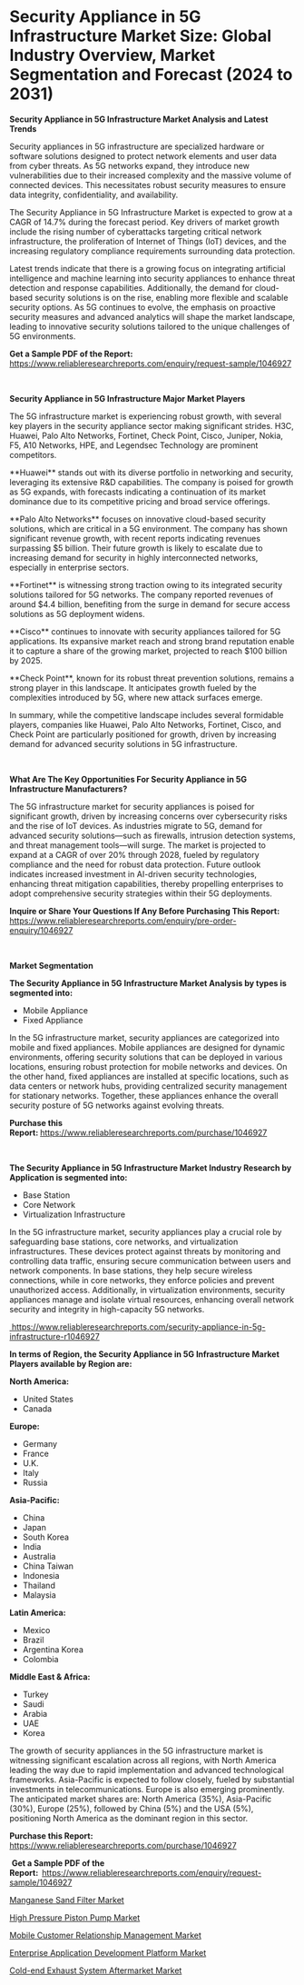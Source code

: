 <p><h1>Security Appliance in 5G Infrastructure Market Size: Global Industry Overview, Market Segmentation and Forecast (2024 to 2031)</h1></p><p><strong>Security Appliance in 5G Infrastructure Market Analysis and Latest Trends</strong></p>
<p><p>Security appliances in 5G infrastructure are specialized hardware or software solutions designed to protect network elements and user data from cyber threats. As 5G networks expand, they introduce new vulnerabilities due to their increased complexity and the massive volume of connected devices. This necessitates robust security measures to ensure data integrity, confidentiality, and availability.</p><p>The Security Appliance in 5G Infrastructure Market is expected to grow at a CAGR of 14.7% during the forecast period. Key drivers of market growth include the rising number of cyberattacks targeting critical network infrastructure, the proliferation of Internet of Things (IoT) devices, and the increasing regulatory compliance requirements surrounding data protection. </p><p>Latest trends indicate that there is a growing focus on integrating artificial intelligence and machine learning into security appliances to enhance threat detection and response capabilities. Additionally, the demand for cloud-based security solutions is on the rise, enabling more flexible and scalable security options. As 5G continues to evolve, the emphasis on proactive security measures and advanced analytics will shape the market landscape, leading to innovative security solutions tailored to the unique challenges of 5G environments.</p></p>
<p><strong>Get a Sample PDF of the Report:&nbsp;</strong> <a href="https://www.reliableresearchreports.com/enquiry/request-sample/1046927?utm_campaign=36&utm_medium=2&utm_source=Github&utm_content=ia&utm_term=06122024&utm_id=security-appliance-in-5g-infrastructure">https://www.reliableresearchreports.com/enquiry/request-sample/1046927</a></p>
<p>&nbsp;</p>
<p><strong>Security Appliance in 5G Infrastructure Major Market Players</strong></p>
<p><p>The 5G infrastructure market is experiencing robust growth, with several key players in the security appliance sector making significant strides. H3C, Huawei, Palo Alto Networks, Fortinet, Check Point, Cisco, Juniper, Nokia, F5, A10 Networks, HPE, and Legendsec Technology are prominent competitors.</p><p>**Huawei** stands out with its diverse portfolio in networking and security, leveraging its extensive R&D capabilities. The company is poised for growth as 5G expands, with forecasts indicating a continuation of its market dominance due to its competitive pricing and broad service offerings.</p><p>**Palo Alto Networks** focuses on innovative cloud-based security solutions, which are critical in a 5G environment. The company has shown significant revenue growth, with recent reports indicating revenues surpassing $5 billion. Their future growth is likely to escalate due to increasing demand for security in highly interconnected networks, especially in enterprise sectors.</p><p>**Fortinet** is witnessing strong traction owing to its integrated security solutions tailored for 5G networks. The company reported revenues of around $4.4 billion, benefiting from the surge in demand for secure access solutions as 5G deployment widens.</p><p>**Cisco** continues to innovate with security appliances tailored for 5G applications. Its expansive market reach and strong brand reputation enable it to capture a share of the growing market, projected to reach $100 billion by 2025.</p><p>**Check Point**, known for its robust threat prevention solutions, remains a strong player in this landscape. It anticipates growth fueled by the complexities introduced by 5G, where new attack surfaces emerge.</p><p>In summary, while the competitive landscape includes several formidable players, companies like Huawei, Palo Alto Networks, Fortinet, Cisco, and Check Point are particularly positioned for growth, driven by increasing demand for advanced security solutions in 5G infrastructure.</p></p>
<p>&nbsp;</p>
<p><strong>What Are The Key Opportunities For Security Appliance in 5G Infrastructure Manufacturers?</strong></p>
<p><p>The 5G infrastructure market for security appliances is poised for significant growth, driven by increasing concerns over cybersecurity risks and the rise of IoT devices. As industries migrate to 5G, demand for advanced security solutions—such as firewalls, intrusion detection systems, and threat management tools—will surge. The market is projected to expand at a CAGR of over 20% through 2028, fueled by regulatory compliance and the need for robust data protection. Future outlook indicates increased investment in AI-driven security technologies, enhancing threat mitigation capabilities, thereby propelling enterprises to adopt comprehensive security strategies within their 5G deployments.</p></p>
<p><strong>Inquire or Share Your Questions If Any Before Purchasing This Report:</strong> <a href="https://www.reliableresearchreports.com/enquiry/pre-order-enquiry/1046927?utm_campaign=36&utm_medium=2&utm_source=Github&utm_content=ia&utm_term=06122024&utm_id=security-appliance-in-5g-infrastructure">https://www.reliableresearchreports.com/enquiry/pre-order-enquiry/1046927</a></p>
<p>&nbsp;</p>
<p><strong>Market Segmentation</strong></p>
<p><strong>The Security Appliance in 5G Infrastructure Market Analysis by types is segmented into:</strong></p>
<p><ul><li>Mobile Appliance</li><li>Fixed Appliance</li></ul></p>
<p><p>In the 5G infrastructure market, security appliances are categorized into mobile and fixed appliances. Mobile appliances are designed for dynamic environments, offering security solutions that can be deployed in various locations, ensuring robust protection for mobile networks and devices. On the other hand, fixed appliances are installed at specific locations, such as data centers or network hubs, providing centralized security management for stationary networks. Together, these appliances enhance the overall security posture of 5G networks against evolving threats.</p></p>
<p><strong>Purchase this Report:&nbsp;</strong><a href="https://www.reliableresearchreports.com/purchase/1046927?utm_campaign=36&utm_medium=2&utm_source=Github&utm_content=ia&utm_term=06122024&utm_id=security-appliance-in-5g-infrastructure">https://www.reliableresearchreports.com/purchase/1046927</a></p>
<p>&nbsp;</p>
<p><strong>The Security Appliance in 5G Infrastructure Market Industry Research by Application is segmented into:</strong></p>
<p><ul><li>Base Station</li><li>Core Network</li><li>Virtualization Infrastructure</li></ul></p>
<p><p>In the 5G infrastructure market, security appliances play a crucial role by safeguarding base stations, core networks, and virtualization infrastructures. These devices protect against threats by monitoring and controlling data traffic, ensuring secure communication between users and network components. In base stations, they help secure wireless connections, while in core networks, they enforce policies and prevent unauthorized access. Additionally, in virtualization environments, security appliances manage and isolate virtual resources, enhancing overall network security and integrity in high-capacity 5G networks.</p></p>
<p><a href="https://www.reliableresearchreports.com/security-appliance-in-5g-infrastructure-r1046927?utm_campaign=36&utm_medium=2&utm_source=Github&utm_content=ia&utm_term=06122024&utm_id=security-appliance-in-5g-infrastructure">&nbsp;https://www.reliableresearchreports.com/security-appliance-in-5g-infrastructure-r1046927</a></p>
<p><strong>In terms of Region, the Security Appliance in 5G Infrastructure Market Players available by Region are:</strong></p>
<p>
    <p> <strong> North America: </strong>
        <ul>
            <li>United States</li>
            <li>Canada</li>
        </ul>
        </p> 
    <p> <strong> Europe: </strong>
        <ul>
            <li>Germany</li>
            <li>France</li>
            <li>U.K.</li>
            <li>Italy</li>
            <li>Russia</li>
        </ul>
        </p> 
    <p> <strong> Asia-Pacific: </strong>
        <ul>
            <li>China</li>
            <li>Japan</li>
            <li>South Korea</li>
            <li>India</li>
            <li>Australia</li>
            <li>China Taiwan</li>
            <li>Indonesia</li>
            <li>Thailand</li>
            <li>Malaysia</li>
        </ul>
        </p> 
    <p> <strong> Latin America: </strong>
        <ul>
            <li>Mexico</li>
            <li>Brazil</li>
            <li>Argentina Korea</li>
            <li>Colombia</li>
        </ul>
        </p> 
    <p> <strong> Middle East & Africa: </strong>
        <ul>
            <li>Turkey</li>
            <li>Saudi</li>
            <li>Arabia</li>
            <li>UAE</li>
            <li>Korea</li>
        </ul>
    </p>
    </p>
<p><p>The growth of security appliances in the 5G infrastructure market is witnessing significant escalation across all regions, with North America leading the way due to rapid implementation and advanced technological frameworks. Asia-Pacific is expected to follow closely, fueled by substantial investments in telecommunications. Europe is also emerging prominently. The anticipated market shares are: North America (35%), Asia-Pacific (30%), Europe (25%), followed by China (5%) and the USA (5%), positioning North America as the dominant region in this sector.</p></p>
<p><strong>Purchase this Report: </strong><a href="https://www.reliableresearchreports.com/purchase/1046927?utm_campaign=36&utm_medium=2&utm_source=Github&utm_content=ia&utm_term=06122024&utm_id=security-appliance-in-5g-infrastructure">https://www.reliableresearchreports.com/purchase/1046927</a></p>
<p>&nbsp;<strong>Get a Sample PDF of the Report:&nbsp;&nbsp;</strong><a href="https://www.reliableresearchreports.com/enquiry/request-sample/1046927?utm_campaign=36&utm_medium=2&utm_source=Github&utm_content=ia&utm_term=06122024&utm_id=security-appliance-in-5g-infrastructure">https://www.reliableresearchreports.com/enquiry/request-sample/1046927</a></p>
<p><strong></strong></p>
<p><p><a href="https://issuu.com/reportprime-2/docs/manganese-sand-filter-market-size-2030.pptx?utm_campaign=36&utm_medium=2&utm_source=Github&utm_content=ia&utm_term=06122024&utm_id=security-appliance-in-5g-infrastructure">Manganese Sand Filter Market</a></p><p><a href="https://github.com/AngelaWalsh696/Market-Research-Report-List-1/blob/main/high-pressure-piston-pump-market.md?utm_campaign=36&utm_medium=2&utm_source=Github&utm_content=ia&utm_term=06122024&utm_id=security-appliance-in-5g-infrastructure">High Pressure Piston Pump Market</a></p><p><a href="https://www.linkedin.com/pulse/growth-projections-mobile-customer-relationship-management-v5uvf?utm_campaign=36&utm_medium=2&utm_source=Github&utm_content=ia&utm_term=06122024&utm_id=security-appliance-in-5g-infrastructure">Mobile Customer Relationship Management Market</a></p><p><a href="https://www.linkedin.com/pulse/compreh-proposis-fbaif?utm_campaign=36&utm_medium=2&utm_source=Github&utm_content=ia&utm_term=06122024&utm_id=security-appliance-in-5g-infrastructure">Enterprise Application Development Platform Market</a></p><p><a href="https://github.com/SanjidaKhan901/Market-Research-Report-List-1/blob/main/cold-end-exhaust-system-aftermarket-market.md?utm_campaign=36&utm_medium=2&utm_source=Github&utm_content=ia&utm_term=06122024&utm_id=security-appliance-in-5g-infrastructure">Cold-end Exhaust System Aftermarket Market</a></p></p>